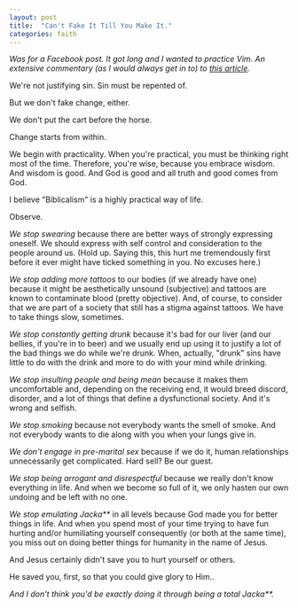 ```yaml
---
layout: post
title:  "Can't Fake It Till You Make It."
categories: faith
---
```


_Was for a Facebook post. It got long and I wanted to practice Vim. An extensive commentary (as I would always get in to) to [this article](http://stackoverflow.com/questions/1562350/copy-and-paste-from-external-source)._

We're not justifying sin. Sin must be repented of.

But we don't fake change, either.

We don't put the cart before the horse.

Change starts from within.

We begin with practicality. When you're practical, you must be thinking right most of the time. Therefore, you're wise, because you embrace wisdom. And wisdom is good. And God is good and all truth and good comes from God.

I believe "Biblicalism" is a highly practical way of life.

Observe.

_We stop swearing_ because there are better ways of strongly expressing oneself. We should express with self control and consideration to the people around us. (Hold up. Saying this, this hurt me tremendously first before it ever might have ticked something in you. No excuses here.)

_We stop adding more tattoos_ to our bodies (if we already have one) because it might be aesthetically unsound (subjective) and tattoos are known to contaminate blood (pretty objective). And, of course, to consider that we are part of a society that still has a stigma against tattoos. We have to take things slow, sometimes.

_We stop constantly getting drunk_ because it's bad for our liver (and our bellies, if you're in to beer) and we usually end up using it to justify a lot of the bad things we do while we're drunk. When, actually, "drunk" sins have little to do with the drink and more to do with your mind while drinking.

_We stop insulting people and being mean_ because it makes them uncomfortable and, depending on the receiving end, it would breed discord, disorder, and a lot of things that define a dysfunctional society. And it's wrong and selfish.

_We stop smoking_ because not everybody wants the smell of smoke. And not everybody wants to die along with you when your lungs give in.

_We don't engage in pre-marital sex_ because if we do it, human relationships unnecessarily get complicated. Hard sell? Be our guest.

_We stop being arrogant and disrespectful_ because we really don't know everything in life. And when we become so full of it, we only hasten our own undoing and be left with no one.

_We stop emulating Jacka**_ in all levels because God made you for better things in life. And when you spend most of your time trying to have fun hurting and/or humiliating yourself consequently (or both at the same time), you miss out on doing better things for humanity in the name of Jesus.

And Jesus certainly didn't save you to hurt yourself or others.

He saved you, first, so that you could give glory to Him..

_And I don't think you'd be exactly doing it through being a total Jacka**._
